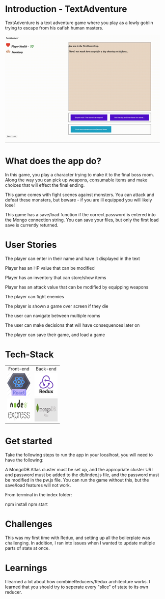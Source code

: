 # Introduction - TextAdventure

TextAdventure is a text adventure game where you play as a lowly goblin trying to escape from his oafish human masters.

<img src="./readMeAssets/shortestmvp.gif">

# What does the app do?

In this game, you play a character trying to make it to the final boss room. Along the way you can pick up weapons, consumable items and make choices that will effect the final ending.

This game comes with fight scenes against monsters. You can attack and defeat these monsters, but beware - if you are ill equipped you will likely lose!

This game has a save/load function if the correct password is entered into the Mongo connection string. You can save your files, but only the first load save is currently returned.

# User Stories

The player can enter in their name and have it displayed in the text

Player has an HP value that can be modified

Player has an inventory that can store/show items

Player has an attack value that can be modified by equipping weapons

The player can fight enemies

The player is shown a game over screen if they die

The user can navigate between multiple rooms

The user can make decisions that will have consequences later on

The player can save their game, and load a game

# Tech-Stack

<table>
  <tr>
  </tr>
  <tr>
    <td align="center">Front-end</td>
    <td align="center">Back-end</td>
  </tr>
  <tr>
    <!-- <td align="center"><img src="https://cdn4.iconfinder.com/data/icons/logos-3/600/React.js_logo-512.png" alt="React" title="React" width="80px"/></td> -->
    <td align="center"><img height="75" width="75" src="./readMeAssets/react.png" title="React"></td>
    <td align="center"><img height="75" width="75" src="./readMeAssets/logo-redux.png" title="Express"></td>
  </tr>
  <tr>
    <!-- <td align="center"><img src="https://freshpet.com/wp-content/uploads/2018/01/puppy_party_freshpet.jpg" alt="Puppy" title="Puppy" width="80px"/></td> -->
    <td align="center"><img height="75" width="75" src="./readMeAssets/node-express.png" title="Express"></td>
    <td align="center"><img height="75" width="75" src="./readMeAssets/mongoAtlas.png" title="MongoAtlas"></td>
  </tr>
</table>

# Get started

Take the following steps to run the app in your localhost, you will need to have the following:

A MongoDB Atlas cluster must be set up, and the appropriate cluster URI and password must be added to the db/index.js file, and the password must be modified in the pw.js file. You can run the game without this, but the save/load features will not work.

From terminal in the index folder:

npm install
npm start

# Challenges

This was my first time with Redux, and setting up all the boilerplate was challenging. In addition, I ran into issues when I wanted to update multiple parts of state at once.

# Learnings

I learned a lot about how combineReducers/Redux architecture works. I learned that you should try to seperate every "slice" of state to its own reducer.
